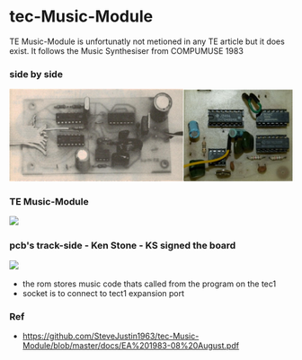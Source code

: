 # tec-Music-Module

TE Music-Module is unfortunatly not metioned in any TE article but it does exist. It follows the Music Synthesiser from COMPUMUSE 1983

### side by side
![](https://github.com/SteveJustin1963/tec-Music-Module/blob/master/pics/sbs-comp1.png)


### TE Music-Module

![](https://github.com/SteveJustin1963/tec-Music-Module/blob/master/pics/56997451_2328754837402760_8076912727156588544_n.jpg)

### pcb's track-side - Ken Stone - KS signed the board
![](https://github.com/SteveJustin1963/tec-Music-Module/blob/master/pics/60723986_2355547531390157_8583667062189064192_n.jpg)

- the rom stores music code thats called from the program on the tec1
- socket is to connect to tect1 expansion port 

### Ref
- https://github.com/SteveJustin1963/tec-Music-Module/blob/master/docs/EA%201983-08%20August.pdf


